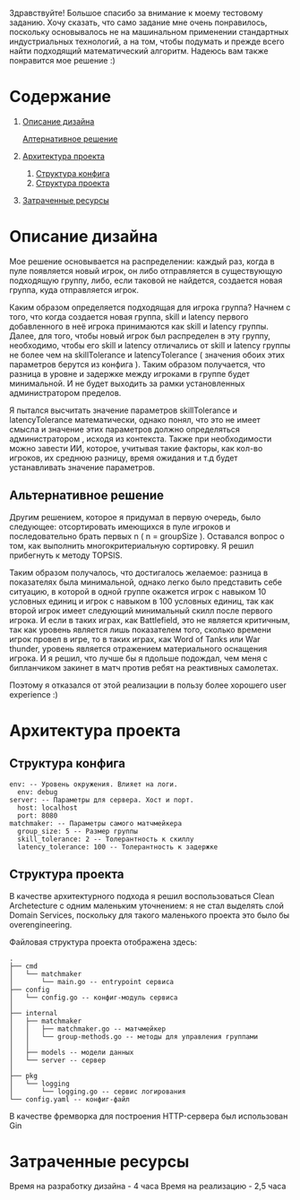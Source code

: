   Здравствуйте! Большое спасибо за внимание к моему тестовому заданию. Хочу сказать, что само задание мне очень понравилось, поскольку основывалось не на машинальном применении стандартных 
  индустриальных технологий, а на том, чтобы подумать и прежде всего найти подходящий математический алгоритм. Надеюсь вам также понравится мое решение :) 

  # Содержание 
  1. [Описание дизайна](#Описание-дизайна)

     [Алтернативное решение](#альтернативное-решение)
2. [Архитектура проекта](#архитектура-проекта)
   
   1. [Структура конфига](#структура-конфига)
   2. [Структура проекта](#структура-проекта)
3. [Затраченные ресурсы](#затраченные-ресурсы)

  # Описание дизайна 
  Мое решение основывается на распределении: каждый раз, когда в пуле появляется новый игрок, он либо отправляется в существующую подходящую группу, либо, если таковой 
  не найдется, создается новая группа, куда отправляется игрок. 
  
  Каким образом определяется подходящая для игрока группа? Начнем с того, что когда создается новая группа, skill и latency первого добавленного в неё игрока принимаются как skill и latency 
  группы. Далее, для того, чтобы новый игрок был распределен в эту группу, необходимо, чтобы его skill и latency отличались от skill и latency группы не более чем на 
  skillTolerance и latencyTolerance ( значения обоих этих параметров берутся из конфига ). Таким образом получается, что разница в уровне и задержке между игроками в группе будет минимальной.
  И не будет выходить за рамки установленных администратором пределов. 

  Я пытался высчитать значение параметров skillTolerance и latencyTolerance математически, однако понял, что это не имеет смысла и значение этих параметров должно определяться администратором
, исходя из контекста. Также при необходимости можно завести ИИ, которое, учитывая такие факторы, как кол-во игроков, их среднюю разницу, время ожидания и т.д будет устанавливать значение параметров. 

  ## Альтернативное решение 
  Другим решением, которое я придумал в первую очередь, было следующее: отсортировать имеющихся в пуле игроков и последовательно брать первых n ( n = groupSize ). 
  Оставался вопрос о том, как выполнить многокритериальную сортировку. Я решил прибегнуть к методу TOPSIS. 
  
  Таким образом получалось, что достигалось желаемое: разница в показателях была минимальной, однако легко было представить себе ситуацию, в которой в одной группе окажется игрок 
  с навыком 10 условных единиц и игрок с навыком в 100 условных единиц, так как второй игрок имеет следующий минимальный скилл после первого игрока. И если в таких 
  играх, как Battlefield, это не является критичным, так как уровень является лишь показателем того, сколько времени игрок провел в игре, то в таких играх, как Word of Tanks или War thunder, 
  уровень является отражением материального оснащения игрока. И я решил, что лучше бы я пдольше подождал, чем меня с бипланчиком закинет в матч против ребят на реактивных самолетах. 

  Поэтому я отказался от этой реализации в пользу более хорошего user experience :)

  # Архитектура проекта 
  ## Структура конфига 
  ```
  env: -- Уровень окружения. Влияет на логи. 
    env: debug
  server: -- Параметры для сервера. Хост и порт. 
    host: localhost
    port: 8080
  matchmaker: -- Параметры самого матчмейкера
    group_size: 5 -- Размер группы 
    skill_tolerance: 2 -- Толерантность к скиллу 
    latency_tolerance: 100 -- Толерантность к задержке 

  ```
  ## Структура проекта 
  В качестве архитектурного подхода я решил воспользоваться Clean Archetecture с одним маленьким уточнением: я не стал выделять слой Domain Services, поскольку для такого маленького 
  проекта это было бы overengineering. 

  Файловая структура проекта отображена здесь: 
  ```
  .
  ├── cmd
  │   └── matchmaker
  │       └── main.go -- entrypoint сервиса
  ├── config 
  │   └── config.go -- конфиг-модуль сервиса
  │ 
  ├── internal 
  │   ├── matchmaker
  │   │   ├── matchmaker.go -- матчмейкер
  │   │   └── group-methods.go -- методы для управления группами
  │   │
  │   ├── models -- модели данных
  │   └── server -- сервер
  │ 
  ├── pkg
  │   └── logging
  │       └── logging.go -- сервис логирования
  └── config.yaml -- конфиг-файл
  ```
  В качестве фремворка для построения HTTP-сервера был использован Gin 

  # Затраченные ресурсы 
  Время на разработку дизайна - 4 часа 
  Время на реализацию - 2,5 часа 
